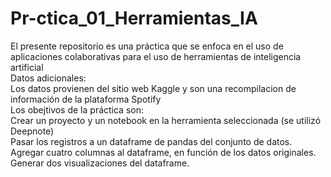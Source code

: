 # Pr-ctica_01_Herramientas_IA
El presente repositorio es una práctica que se enfoca en el uso de aplicaciones colaborativas para el uso de herramientas de inteligencia artificial  
Datos adicionales:  
Los datos provienen del sitio web Kaggle y son una recompilacion de información de la plataforma Spotify  
Los obejtivos de la práctica son:    
Crear un proyecto y un notebook en la herramienta seleccionada (se utilizó Deepnote)  
Pasar los registros a un dataframe de pandas del conjunto de datos.  
Agregar cuatro columnas al dataframe, en función de los datos originales.  
Generar dos visualizaciones del dataframe.  